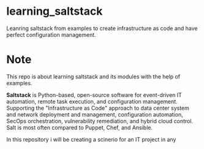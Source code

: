 # learning_saltstack
Leanring saltstack from examples to create infrastructure as code and have perfect configuration management.

# Note
This repo is about learning saltstack and its modules with the help of examples.

**Saltstack** is Python-based, open-source software for event-driven IT automation, remote task execution, and configuration management. 
Supporting the "Infrastructure as Code" approach to data center system and network deployment and management, configuration 
automation, SecOps orchestration, vulnerability remediation, and hybrid cloud control. Salt is most often compared to Puppet, Chef, and Ansible.


In this repository i will be creating a scinerio for an IT project in any 
